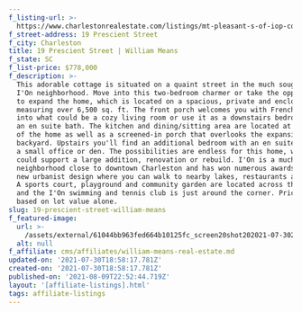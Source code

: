 ```yaml
---
f_listing-url: >-
  https://www.charlestonrealestate.com/listings/mt-pleasant-s-of-iop-connector/ion/wm/19-prescient-street/21018681.html
f_street-address: 19 Prescient Street
f_city: Charleston
title: 19 Prescient Street | William Means
f_state: SC
f_list-price: $778,000
f_description: >-
  This adorable cottage is situated on a quaint street in the much sought after
  I'On neighborhood. Move into this two-bedroom charmer or take the opportunity
  to expand the home, which is located on a spacious, private and enclosed lot
  measuring over 6,500 sq. ft. The front porch welcomes you with French doors
  into what could be a cozy living room or use it as a downstairs bedroom with
  an en suite bath. The kitchen and dining/sitting area are located at the back
  of the home as well as a screened-in porch that overlooks the expansive
  backyard. Upstairs you'll find an additional bedroom with an en suite bath and
  a small office or den. The possibilities are endless for this home, which
  could support a large addition, renovation or rebuild. I'On is a much-coveted
  neighborhood close to downtown Charleston and has won numerous awards for its
  new urbanist design where you can walk to nearby lakes, restaurants and shops.
  A sports court, playground and community garden are located across the street
  and the I'On swimming and tennis club is just around the corner. Price is
  based on lot value alone.
slug: 19-prescient-street-william-means
f_featured-image:
  url: >-
    /assets/external/61044bb963fed664b10125fc_screen20shot202021-07-3020at201.57.56%20PM.png
  alt: null
f_affiliate: cms/affiliates/william-means-real-estate.md
updated-on: '2021-07-30T18:58:17.781Z'
created-on: '2021-07-30T18:58:17.781Z'
published-on: '2021-08-09T22:52:44.719Z'
layout: '[affiliate-listings].html'
tags: affiliate-listings
---
```



